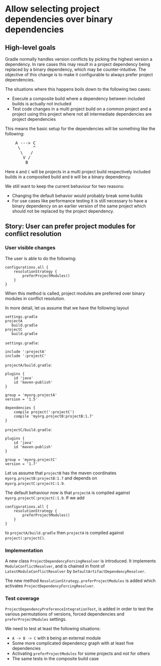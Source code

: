 # Allow selecting project dependencies over binary dependencies

## High-level goals

Gradle normally handles version conflicts by picking the highest version a dependency.
In rare cases this may result in a project dependency being replaced by a binary dependency, which
may be counter-intuitive. The objective of this change is to make it 
configurable to always prefer project dependencies.

The situations where this happens boils down to the following two cases:

* Execute a composite build where a dependency between
  included builds is actually not included
* Test code changes in a multi project build on a common project and a project using
  this project where not all intermediate dependencies are project dependencies
  
This means the basic setup for the dependencies will be something like the following:

<pre>
    A ---> C
     \     ^
      \   /
       V /
        B
</pre>
  
Here `A` and `C` will be projects in a multi project build respectively included builds
in a composited build and `B` will
be a binary dependency.

We still want to keep the current behaviour for two reasons:

* Changing the default behavior would probably break some builds
* For use cases like performance testing it is still necessary to have
  a binary dependency on an earlier version of the same project which
  should not be replaced by the project dependency.
  
## Story: User can prefer project modules for conflict resolution

### User visible changes

The user is able to do the following:

    configurations.all {
        resolutionStrategy {
            preferProjectModules()
        }
    }

When this method is called, project modules are preferred over binary modules
in conflict resolution.

In more detail, let us assume that we have the following layout

    settings.gradle
    projectA
       build.gradle
    projectC
       build.gradle


`settings.gradle`:
   
    include ':projectA'
    include ':projectC'

`projectA/build.gradle`:

    plugins {
        id 'java'
        id 'maven-publish'
    }
    
    group = 'myorg.projectA'
    version = '1.5'
    
    dependencies {
        compile project(':projectC')
        compile 'myorg.projectB:projectB:1.7'
    }

`projectC/build.gradle`:

    plugins {
        id 'java'
        id 'maven-publish'
    }
    
    group = 'myorg.projectC'
    version = '1.7'

Let us assume that `projectB` has the maven coordinates `myorg.projectB:projectB:1.7`
and depends on `myorg.projectC:projectC:1.9`.

The default behaviour now is that `projectA` is compiled against `myorg.projectC:projectC:1.9`. If
we add

    configurations.all {
        resolutionStrategy {
            preferProjectModules()
        }
    }

to `projectA/build.gradle` then `projectA` is compiled against `project(:projectC)`.

### Implementation

A new class `ProjectDependencyForcingResolver` is introduced. It implements `ModuleConflictResolver`,
and is chained in front of `LatestModuleConflictResolver` by `DefaultArtifactDependencyResolver`.

The new method `ResolutionStrategy.preferProjectModules` is added which activates `ProjectDependencyForcingResolver`.

### Test coverage

`ProjectDependencyPreferenceIntegrationTest`, is added in order to test the various permutations of
versions, forced dependencies and `preferProjectModules` settings.

We need to test at least the following situations:

* `A -> B -> C` with `B` being an external module
* Some more complicated dependency graph with at least five dependencies
* Activating `preferProjectModules` for some projects and not for others
* The same tests in the composite build case
